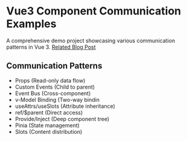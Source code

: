 # Vue3 Component Communication Examples

A comprehensive demo project showcasing various communication patterns in Vue 3. [Related Blog Post](https://www.orionchen.me/blog/vue3-component-communication)

## Communication Patterns

- Props (Read-only data flow)
- Custom Events (Child to parent)
- Event Bus (Cross-component)
- v-Model Binding (Two-way bindin
- useAttrs/useSlots (Attribute inheritance)
- ref/$parent (Direct access)
- Provide/Inject (Deep component tree)
- Pinia (State management)
- Slots (Content distribution)

